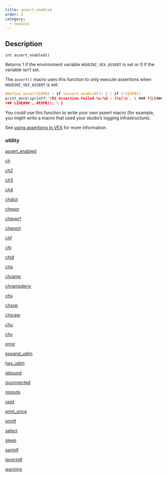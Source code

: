 ```yaml
---
title: assert_enabled
order: 2
category:
  - houdini
---
```


## Description

`int assert_enabled()`

Returns 1 if the environment variable `HOUDINI_VEX_ASSERT` is set or 0 if the
variable isn’t set.

The `assert()` macro uses this function to only execute assertions when
`HOUDINI_VEX_ASSERT` is set:

```c
#define assert(EXPR) \ if (assert_enabled()) { \ if (!(EXPR))
print_once(sprintf('VEX Assertion Failed %s:%d - (%s)\n', \ ### FILE### ,
### LINE### , #EXPR)); \ }
```

You could use this function to write your own assert macro (for example, you
might write a macro that used your studio’s logging infrastructure).

See [using assertions in VEX](../assertions.html "You can use the assert()
macro to print information while you are debugging VEX code.") for more
information.

### utility

[assert_enabled](assert_enabled.html)

[ch](ch.html)

[ch2](ch2.html)

[ch3](ch3.html)

[ch4](ch4.html)

[chdict](chdict.html)

[chexpr](chexpr.html)

[chexprf](chexprf.html)

[chexprt](chexprt.html)

[chf](chf.html)

[chi](chi.html)

[chid](chid.html)

[chp](chp.html)

[chramp](chramp.html)

[chrampderiv](chrampderiv.html)

[chs](chs.html)

[chsop](chsop.html)

[chsraw](chsraw.html)

[chu](chu.html)

[chv](chv.html)

[error](error.html)

[expand_udim](expand_udim.html)

[has_udim](has_udim.html)

[isbound](isbound.html)

[isconnected](isconnected.html)

[ninputs](ninputs.html)

[opid](opid.html)

[print_once](print_once.html)

[printf](printf.html)

[select](select.html)

[sleep](sleep.html)

[sprintf](sprintf.html)

[texprintf](texprintf.html)

[warning](warning.html)
